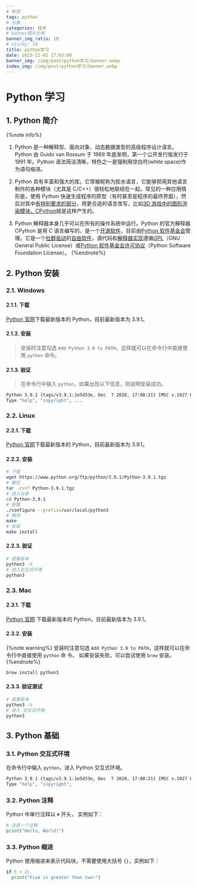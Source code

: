 ```yaml
---
# 标签
tags: python
# 分类
categories: 技术
# banner图片比例
banner_img_ratio: 10
# sticky: 10
title: python学习
date: 2023-12-02 17:03:09
banner_img: /img/post/python学习/banner.webp
index_img: /img/post/python学习/banner.webp
---
```


# Python 学习

## 1. Python 简介

{%note info%}

1. Python 是一种解释型、面向对象、动态数据类型的高级程序设计语言。Python 由 Guido van Rossum 于 1989 年底发明，第一个公开发行版发行于 1991 年。Python 语法简洁清晰，特色之一是强制用空白符(white space)作为语句缩进。

2. Python 具有丰富和强大的库。它常被昵称为胶水语言，它能够把用其他语言制作的各种模块（尤其是 C/C++）很轻松地联结在一起。常见的一种应用情形是，使用 Python 快速生成程序的原型（有时甚至是程序的最终界面），然后对其中[有特别要求的部分](https://zh.wikipedia.org/wiki/%E7%89%B9%E5%88%A5%E9%AB%94%E7%B3%BB)，用更合适的语言改写，比如[3D 游戏中的图形渲染模块，CPython](https://zh.wikipedia.org/wiki/CPython)就是这样产生的。

3. Python 解释器本身几乎可以在所有的操作系统中运行。Python 的官方解释器 CPython 是用 C 语言编写的、是一个[开源软件](https://zh.wikipedia.org/wiki/%E9%96%8B%E6%BA%90%E8%BB%9F%E9%AB%94)，目前由[Python 软件基金会](https://zh.wikipedia.org/wiki/Python%E8%BB%9F%E4%BB%B6%E5%9F%BA%E9%87%91%E6%9C%83)管理。它是一个[社群驱动](https://zh.wikipedia.org/wiki/%E7%A4%BE%E7%BE%A4%E9%A9%85%E5%8B%95)的[自由软件](https://zh.wikipedia.org/wiki/%E8%87%AA%E7%94%B1%E8%BB%9F%E9%AB%94)，源代码和[解释器实现](https://zh.wikipedia.org/wiki/%E8%A7%A3%E9%87%8A%E5%99%A8)遵循[GPL](https://zh.wikipedia.org/wiki/GNU%E9%80%A3%E7%8E%AF%E5%85%AC%E5%85%B1%E8%A8%B1%E5%8F%AF%E8%AD%89)（GNU General Public License）或[Python 软件基金会许可协议](https://zh.wikipedia.org/wiki/Python%E8%BB%9F%E4%BB%B6%E5%9F%BA%E9%87%91%E6%9C%83%E8%A8%B1%E5%8F%AF%E5%8D%94%E8%AD%B0%E6%9D%A1%E7%B4%84)（Python Software Foundation License）。
   {%endnote%}

## 2. Python 安装

### 2.1. Windows

#### 2.1.1. 下载

[Python 官网](https://www.python.org/downloads/)下载最新版本的 Python，目前最新版本为 3.9.1。

#### 2.1.2. 安装

> 安装时注意勾选 `Add Python 3.9 to PATH`，这样就可以在命令行中直接使用 `python` 命令。

#### 2.1.3. 验证

> 在命令行中输入 `python`，如果出现以下信息，则说明安装成功。

```bash
Python 3.9.1 (tags/v3.9.1:1e5d33e, Dec  7 2020, 17:08:21) [MSC v.1927 64 bit (AMD64)] on win32
Type "help", "copyright", ...
```

### 2.2. Linux

#### 2.2.1. 下载

[Python 官网](https://www.python.org/downloads/)下载最新版本的 Python，目前最新版本为 3.9.1。

#### 2.2.2. 安装

```bash
# 下载
wget https://www.python.org/ftp/python/3.9.1/Python-3.9.1.tgz
# 解压
tar -zxvf Python-3.9.1.tgz
# 进入目录
cd Python-3.9.1
# 配置
./configure --prefix=/usr/local/python3
# 编译
make
# 安装
make install
```

#### 2.2.3. 验证

```bash
# 查看版本
python3 -V
# 进入交互式环境
python3
```

### 2.3. Mac

#### 2.3.1. 下载

[Python 官网](https://www.python.org/downloads/) 下载最新版本的 Python，目前最新版本为 3.9.1。

#### 2.3.2. 安装

{%note warning%}
安装时注意勾选 `Add Python 3.9 to PATH`，这样就可以在命令行中直接使用 `python` 命 令。
如果安装失败，可以尝试使用 `brew` 安装。
{%endnote%}

```bash
brew install python3
```

#### 2.3.3. 验证测试

```bash
# 查看版本
python3 -V
# 进入 交互式环境
python3
```

## 3. Python 基础

### 3.1. Python 交互式环境

在命令行中输入 `python`，进入 Python 交互式环境。

```bash
Python 3.9.1 (tags/v3.9.1:1e5d33e, Dec  7 2020, 17:08:21) [MSC v.1927 64 bit (AMD64)] on win32
Type "help", "copyright",
```

### 3.2. Python 注释

Python 中单行注释以 `#` 开头， 实例如下：

```python
# 这是一个注释
print("Hello, World!")
```

### 3.3. Python 缩进

Python 使用缩进来表示代码块，不需要使用大括号 `{}`，实例如下：

```python
if 5 > 2:
  print("Five is greater than two!")
```
